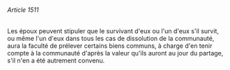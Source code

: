 ###### Article 1511

Les époux peuvent stipuler que le survivant d'eux ou l'un d'eux s'il survit, ou même l'un d'eux dans tous les cas de dissolution de la communauté, aura la faculté de prélever certains biens communs, à charge d'en tenir compte à la communauté d'après la valeur qu'ils auront au jour du partage, s'il n'en a été autrement convenu.

